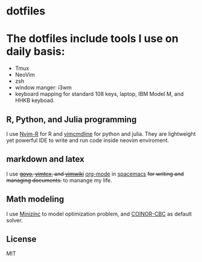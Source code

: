 # dotfiles
# The dotfiles include tools I use on daily basis:
* Tmux
* NeoVim
* zsh
* window manger: i3wm
* keyboard mapping for standard 108 keys, laptop, IBM Model M, and HHKB keyboad.

## R, Python, and Julia programming
I use [Nvim-R](https://github.com/jalvesaq/Nvim-R) for R and [vimcmdline](https://github.com/jalvesaq/vimcmdline) for python and julia.
They are lightweight yet powerful IDE to write and run code inside neovim enviroment.  

## markdown and latex
I use ~~[goyo](https://github.com/junegunn/goyo.vim), [vimtex](https://github.com/lervag/vimtex), and [vimwiki](https://github.com/vimwiki/vimwiki)~~ [org-mode](https://www.orgmode.org) in [spacemacs](https://github.com/syl20bnr/spacemacs) ~~for writing and managing documents.~~ to manange my life. 

## Math modeling
I use [Minizinc](https://github.com/MiniZinc) to model optimization problem, and [COINOR-CBC](https://github.com/coin-or/Cbc) as default solver.

License
-------

MIT
